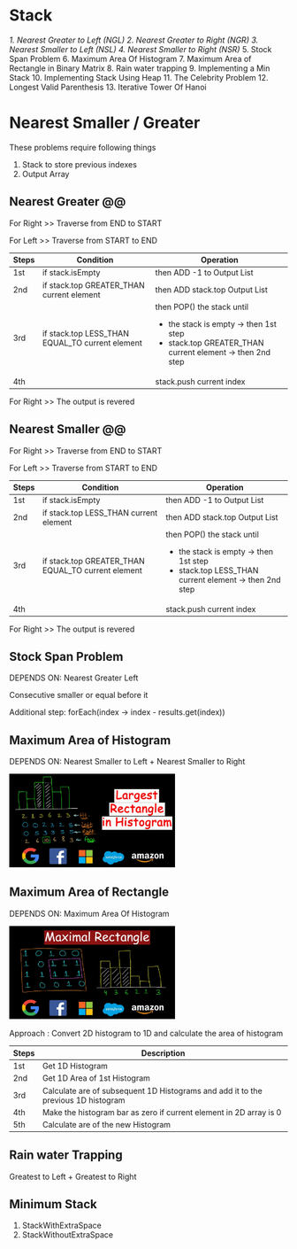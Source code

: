 Stack<a name="TOP"></a>
===================

<i>
1. Nearest Greater to Left  (NGL)
2. Nearest Greater to Right (NGR)
3. Nearest Smaller to Left  (NSL)
4. Nearest Smaller to Right (NSR)
</i>
5. Stock Span Problem
6. Maximum Area Of Histogram
7. Maximum Area of Rectangle in Binary Matrix
8. Rain water trapping
9. Implementing a Min Stack
10. Implementing Stack Using Heap
11. The Celebrity Problem
12. Longest Valid Parenthesis
13. Iterative Tower Of Hanoi

# Nearest Smaller / Greater #
These problems require following things
1. Stack to store previous indexes
2. Output Array

## Nearest Greater @@ ##

For Right >> Traverse from END to START

For Left >> Traverse from START to END

| Steps | Condition                                       | Operation                                                                                                                                        |
|-------|-------------------------------------------------|--------------------------------------------------------------------------------------------------------------------------------------------------|
| 1st   | if stack.isEmpty                                | then ADD -1 to Output List                                                                                                                       |
| 2nd   | if stack.top GREATER_THAN current element       | then ADD stack.top Output List                                                                                                                   |
| 3rd   | if stack.top LESS_THAN EQUAL_TO current element | then POP() the stack until <ul><li>the stack is empty -> then 1st step</li><li>stack.top GREATER_THAN current element -> then 2nd step</li></ul> |
| 4th   |                                                 | stack.push current index                                                                                                                         |

For Right >> The output is revered

## Nearest Smaller @@ ##

For Right >> Traverse from END to START

For Left >> Traverse from START to END

| Steps | Condition                                          | Operation                                                                                                                                     |
|-------|----------------------------------------------------|-----------------------------------------------------------------------------------------------------------------------------------------------|
| 1st   | if stack.isEmpty                                   | then ADD -1 to Output List                                                                                                                    |
| 2nd   | if stack.top LESS_THAN current element             | then ADD stack.top Output List                                                                                                                |
| 3rd   | if stack.top GREATER_THAN EQUAL_TO current element | then POP() the stack until <ul><li>the stack is empty -> then 1st step</li><li>stack.top LESS_THAN current element -> then 2nd step</li></ul> |
| 4th   |                                                    | stack.push current index                                                                                                                      |

For Right >> The output is revered

## Stock Span Problem ##
DEPENDS ON: Nearest Greater Left

Consecutive smaller or equal before it

Additional step: forEach(index -> index - results.get(index))

## Maximum Area of Histogram ##
DEPENDS ON: Nearest Smaller to Left + Nearest Smaller to Right 

<img src="histogram.png" alt="histogram" width="300"></img>

## Maximum Area of Rectangle ##
DEPENDS ON: Maximum Area Of Histogram

<img src="max-area-rectangle.png" alt="rectangle" width="300"></img>

Approach : Convert 2D histogram to 1D and calculate the area of histogram

| Steps | Description                                                                       |
|-------|-----------------------------------------------------------------------------------|
| 1st   | Get 1D Histogram                                                                  |
| 2nd   | Get 1D Area of 1st Histogram                                                      |
| 3rd   | Calculate are of subsequent 1D Histograms and add it to the previous 1D histogram | 
| 4th   | Make the histogram bar as zero if current element in 2D array is 0                |
| 5th   | Calculate are of the new Histogram                                                |


## Rain water Trapping ##
Greatest to Left + Greatest to Right 

## Minimum Stack ##

1. StackWithExtraSpace
2. StackWithoutExtraSpace
